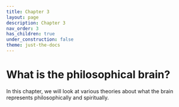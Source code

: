 ```yaml
---
title: Chapter 3
layout: page
description: Chapter 3
nav_order: 3
has_children: true
under_construction: false
theme: just-the-docs
---
```


<!-- {%- if site.under_construction -%}

<p class="warning" style="color:red">
<b><span style="color: red">This Chapter is under construction. All information may not be accurate or up to date.</span></b>
</p>
{%- endif -%} -->

# What is the philosophical brain?

In this chapter, we will look at various theories about what the brain represents philosophically and spiritually.